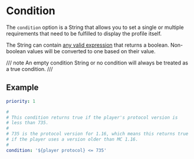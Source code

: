 # Condition

The `condition` option is a String that allows you to set a single or multiple requirements that need to be fulfilled to display the profile itself.

The String can contain [any valid expression](../expressions.md) that returns a boolean. Non-boolean values will be converted to one based on their value.

/// note
An empty condition String or no condition will always be treated as a true condition.
///

## Example

```yaml
priority: 1

#
# This condition returns true if the player's protocol version is
# less than 735.
#
# 735 is the protocol version for 1.16, which means this returns true
# if the player uses a version older than MC 1.16.
#
condition: '${player protocol} <= 735'
```